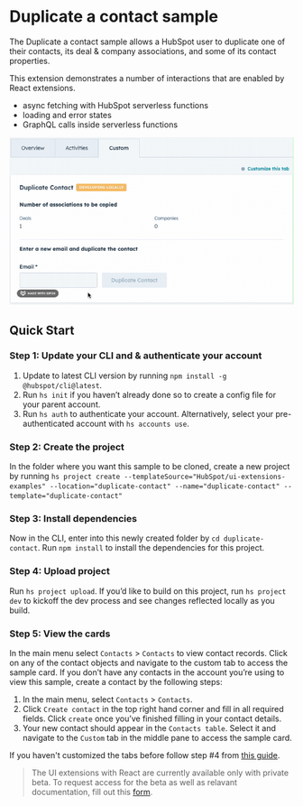 # Duplicate a contact sample

The Duplicate a contact sample allows a HubSpot user to duplicate one of their contacts, its deal & company associations, and some of its contact properties.

This extension demonstrates a number of interactions that are enabled by React extensions.

- async fetching with HubSpot serverless functions
- loading and error states
- GraphQL calls inside serverless functions

![Example gif of the Contact Duplicate component](images/example.gif)

## Quick Start

### Step 1: Update your CLI and & authenticate your account

1. Update to latest CLI version by running `npm install -g @hubspot/cli@latest`.
1. Run `hs init` if you haven’t already done so to create a config file for your parent account.
1. Run `hs auth` to authenticate your account. Alternatively, select your pre-authenticated account with `hs accounts use`.

### Step 2: Create the project

In the folder where you want this sample to be cloned, create a new project by running `hs project create --templateSource="HubSpot/ui-extensions-examples" --location="duplicate-contact" --name="duplicate-contact" --template="duplicate-contact"`

### Step 3: Install dependencies

Now in the CLI, enter into this newly created folder by `cd duplicate-contact`. Run `npm install` to install the dependencies for this project.

### Step 4: Upload project

Run `hs project upload`. If you’d like to build on this project, run `hs project dev` to kickoff the dev process and see changes reflected locally as you build.

### Step 5: View the cards

In the main menu select `Contacts` > `Contacts` to view contact records. Click on any of the contact objects and navigate to the custom tab to access the sample card. If you don’t have any contacts in the account you’re using to view this sample, create a contact by the following steps:

1. In the main menu, select `Contacts` > `Contacts`.
2. Click `Create contact` in the top right hand corner and fill in all required fields. Click `create` once you’ve finished filling in your contact details.
3. Your new contact should appear in the `Contacts table`. Select it and navigate to the `Custom` tab in the middle pane to access the sample card.

If you haven't customized the tabs before follow step #4 from [this guide](https://developers.hubspot.com/docs/platform/ui-extensions-quickstart).

> The UI extensions with React are currently available only with private beta. To request access for the beta as well as relavant documentation, fill out this [form](https://forms.gle/WLfKffhoe1j5z2WRA).
